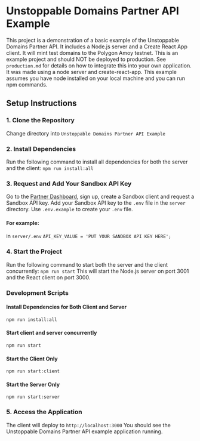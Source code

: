 # Unstoppable Domains Partner API Example

This project is a demonstration of a basic example of the Unstoppable Domains Partner API. It includes a Node.js server and a Create React App client. It will mint test domains to the Polygon Amoy testnet. This is an example project and should NOT be deployed to production. See `production.md` for details on how to integrate this into your own application. It was made using a node server and create-react-app. This example assumes you have node installed on your local machine and you can run npm commands. 

## Setup Instructions

### 1. Clone the Repository
Change directory into `Unstoppable Domains Partner API Example`

### 2. Install Dependencies
Run the following command to install all dependencies for both the server and the client:
`npm run install:all`

### 3. Request and Add Your Sandbox API Key
Go to the [Partner Dashboard](https://dashboard.auth.unstoppabledomains.com/auth), sign up, create a Sandbox client and request a Sandbox API key.
Add your Sandbox API key to the `.env` file in the `server` directory. Use `.env.example` to create your `.env` file.

#### For example:
in `server/.env`
`API_KEY_VALUE = 'PUT YOUR SANDBOX API KEY HERE';`

### 4. Start the Project
Run the following command to start both the server and the client concurrently:
`npm run start`
This will start the Node.js server on port 3001 and the React client on port 3000.

### Development Scripts

#### Install Dependencies for Both Client and Server
`npm run install:all`

#### Start client and server concurrently
`npm run start`

#### Start the Client Only
`npm run start:client`

#### Start the Server Only
`npm run start:server`

### 5. Access the Application
The client will deploy to
`http://localhost:3000`
You should see the Unstoppable Domains Partner API example application running.
